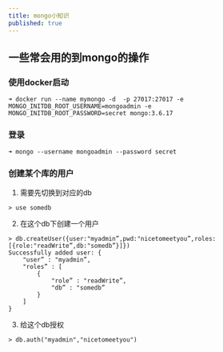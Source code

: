 ```yaml
---
title: mongo小知识 
published: true
---
```


## 一些常会用的到mongo的操作

### 使用docker启动
```
➜ docker run --name mymongo -d  -p 27017:27017 -e MONGO_INITDB_ROOT_USERNAME=mongoadmin -e MONGO_INITDB_ROOT_PASSWORD=secret mongo:3.6.17
```

### 登录
```
➜ mongo --username mongoadmin --password secret
```

### 创建某个库的用户
1. 需要先切换到对应的db
```
> use somedb
```
2. 在这个db下创建一个用户
```
> db.createUser({user:"myadmin”,pwd:"nicetomeetyou”,roles:[{role:"readWrite”,db:"somedb”}]})
Successfully added user: {
	"user” : "myadmin”,
	"roles” : [
		{
			"role” : "readWrite”,
			"db” : "somedb”
		}
	]
}
```
3. 给这个db授权
```
> db.auth("myadmin","nicetomeetyou")
```